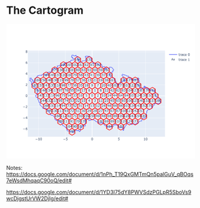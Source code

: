 # The Cartogram

![Cartogram](images/cz_hexagons_200_example.png)

Notes:
https://docs.google.com/document/d/1nPh_T19QxGMTmQn5palGuV_qBOqs7eWsdMhqaqC90oQ/edit#

https://docs.google.com/document/d/1YD3I75dY8PWVSdzPGLpR5SboVs9wcDjgstUrVW2DjIg/edit#
